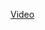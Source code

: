 [Video](https://drive.google.com/drive/u/1/folders/1gr-mmkd_CR6tUloSCGgCTTFwhuAUXimy "Watch Video")
